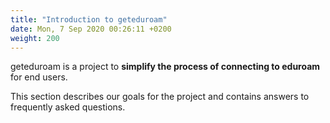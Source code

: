 ```yaml
---
title: "Introduction to geteduroam"
date: Mon, 7 Sep 2020 00:26:11 +0200
weight: 200
---
```


geteduroam is a project to **simplify the process of connecting to eduroam** for end users.

This section describes our goals for the project and contains answers to frequently asked questions.
